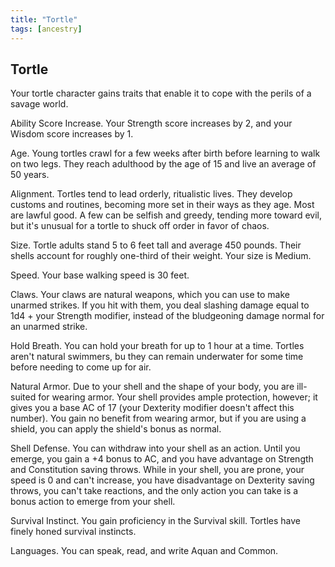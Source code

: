 ```yaml
---
title: "Tortle"
tags: [ancestry]
---
```

## Tortle
Your tortle character gains traits that enable it to cope with the perils of a savage world.

Ability Score Increase. Your Strength score increases by 2, and your Wisdom score increases by 1.

Age. Young tortles crawl for a few weeks after birth before learning to walk on two legs. They reach adulthood by the age of 15 and live an average of 50 years.

Alignment. Tortles tend to lead orderly, ritualistic lives. They develop customs and routines, becoming more set in their ways as they age. Most are lawful good. A few can be selfish and greedy, tending more toward evil, but it's unusual for a tortle to shuck off order in favor of chaos.

Size. Tortle adults stand 5 to 6 feet tall and average 450 pounds. Their shells account for roughly one-third of their weight. Your size is Medium.

Speed. Your base walking speed is 30 feet.

Claws. Your claws are natural weapons, which you can use to make unarmed strikes. If you hit with them, you deal slashing damage equal to 1d4 + your Strength modifier, instead of the bludgeoning damage normal for an unarmed strike.

Hold Breath. You can hold your breath for up to 1 hour at a time. Tortles aren't natural swimmers, bu they can remain underwater for some time before needing to come up for air.

Natural Armor. Due to your shell and the shape of your body, you are ill-suited for wearing armor. Your shell provides ample protection, however; it gives you a base AC of 17 (your Dexterity modifier doesn't affect this number). You gain no benefit from wearing armor, but if you are using a shield, you can apply the shield's bonus as normal.

Shell Defense. You can withdraw into your shell as an action. Until you emerge, you gain a +4 bonus to AC, and you have advantage on Strength and Constitution saving throws. While in your shell, you are prone, your speed is 0 and can't increase, you have disadvantage on Dexterity saving throws, you can't take reactions, and the only action you can take is a bonus action to emerge from your shell.

Survival Instinct. You gain proficiency in the Survival skill. Tortles have finely honed survival instincts.

Languages. You can speak, read, and write Aquan and Common. 